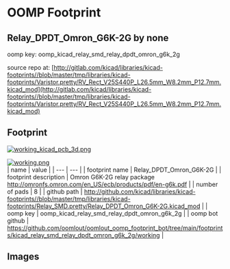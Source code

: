 # OOMP Footprint  
## Relay_DPDT_Omron_G6K-2G  by none  
  
oomp key: oomp_kicad_relay_smd_relay_dpdt_omron_g6k_2g  
  
source repo at: [http://gitlab.com/kicad/libraries/kicad-footprints//blob/master/tmp/libraries/kicad-footprints/Varistor.pretty/RV_Rect_V25S440P_L26.5mm_W8.2mm_P12.7mm.kicad_mod](http://gitlab.com/kicad/libraries/kicad-footprints//blob/master/tmp/libraries/kicad-footprints/Varistor.pretty/RV_Rect_V25S440P_L26.5mm_W8.2mm_P12.7mm.kicad_mod)  
## Footprint  
  
[![working_kicad_pcb_3d.png](working_kicad_pcb_3d_600.png)](working_kicad_pcb_3d.png)  
  
[![working.png](working_600.png)](working.png)  
| name | value | 
| --- | --- | 
| footprint name | Relay_DPDT_Omron_G6K-2G | 
| footprint description | Omron G6K-2G relay package http://omronfs.omron.com/en_US/ecb/products/pdf/en-g6k.pdf | 
| number of pads | 8 | 
| github path | http://github.com/kicad/libraries/kicad-footprints//blob/master/tmp/libraries/kicad-footprints/Relay_SMD.pretty/Relay_DPDT_Omron_G6K-2G.kicad_mod | 
| oomp key | oomp_kicad_relay_smd_relay_dpdt_omron_g6k_2g | 
| oomp bot github | https://github.com/oomlout/oomlout_oomp_footprint_bot/tree/main/footprints/kicad_relay_smd_relay_dpdt_omron_g6k_2g/working | 
## Images  
